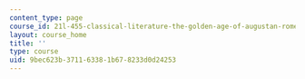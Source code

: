 ```yaml
---
content_type: page
course_id: 21l-455-classical-literature-the-golden-age-of-augustan-rome-fall-2004
layout: course_home
title: ''
type: course
uid: 9bec623b-3711-6338-1b67-8233d0d24253
---
```

